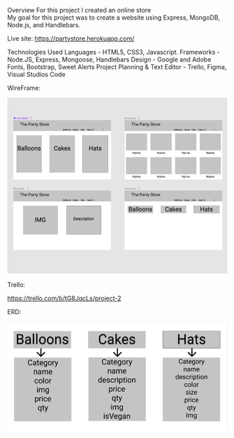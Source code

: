 Overview
For this project I created an online store<br>
My goal for this project was to create a website using Express, MongoDB, Node.js, and Handlebars.

Live site: https://partystore.herokuapp.com/

Technologies Used
Languages - HTML5, CSS3, Javascript.
Frameworks - Node.JS, Express, Mongoose, Handlebars
Design - Google and Adobe Fonts, Bootstrap, Sweet Alerts
Project Planning & Text Editor - Trello, Figma, Visual Studios Code

WireFrame:<br>

<img src="images/WhiteBoard_projectTwo.png" width="700px">

Trello:<br>

https://trello.com/b/tG8JqcLs/project-2


ERD:<br>

<img src='images/ERD_ProjectTwo.png' width='700px'>
